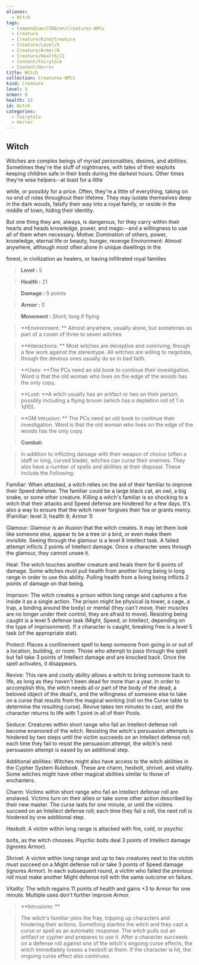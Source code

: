 ```yaml
---
aliases:
  - Witch
tags:
  - Compendium/CSRD/en/Creatures-NPCs
  - Creature
  - Creature/Kind/Creature
  - Creature/Level/5
  - Creature/Armor/0
  - Creature/Health/21
  - Content/Fairytale
  - Content/Horror
title: Witch
collection: Creatures-NPCs
kind: Creature
level: 5
armor: 0
health: 21
id: Witch
categories:
  - Fairytale
  - Horror
---
```

## Witch    
Witches are complex beings of myriad personalities, desires, and abilities. Sometimes they're the stuff of nightmares, with tales of their exploits keeping children safe in their beds during the darkest hours. Other times they're wise helpers--at least for a little  
while, or possibly for a price. Often, they're a little of everything, taking on no end of roles throughout their lifetime. They may isolate themselves deep in the dark woods, falsify their way into a royal family, or reside in the middle of town, hiding their identity.  
But one thing they are, always, is dangerous, for they carry within their hearts and heads knowledge, power, and magic--and a willingness to use all of them when necessary. Motive: Domination of others, power, knowledge, eternal life or beauty, hunger, revenge Environment: Almost anywhere, although most often alone in unique dwellings in the  
forest, in civilization as healers, or having infiltrated royal families    
  
    
> **Level :** 5    
> **Health :** 21    
> **Damage :** 5 points    
> **Armor :** 0    
> **Movement :** Short; long if flying    
> **Environment: ** Almost anywhere, usually alone, but sometimes as part of a coven of three to seven witches    
> **Interactions: ** Most witches are deceptive and conniving, though a few work against the stereotype. All witches are willing to negotiate, though the devious ones usually do so in bad faith.    
> **Uses: **The PCs need an old book to continue their investigation. Word is that the old woman who lives on the edge of the woods has the only copy.    
> **Loot: **A witch usually has an artifact or two on their person, possibly including a flying broom (which has a depletion roll of 1 in 1d10).    
> **GM Intrusion: ** The PCs need an old book to continue their investigation. Word is that the old woman who lives on the edge of the woods has the only copy.    
  
> **Combat:**   
> In addition to inflicting damage with their weapon of choice (often a staff or long, curved blade), witches can curse their enemies. They also have a number of spells and abilities at their disposal. These include the Following:  
Familiar: When attacked, a witch relies on the aid of their familiar to improve their Speed defense. The familiar could be a large black cat, an owl, a big snake, or some other creature. Killing a witch's familiar is so shocking to a witch that their attacks and Speed defense are hindered for a few days. It's also a way to ensure that the witch never forgives their foe or grants mercy. (Familiar: level 3; health 9; Armor 1)  
Glamour: Glamour is an illusion that the witch creates. It may let them look like someone else, appear to be a tree or a bird, or even make them invisible. Seeing through the glamour is a level 8 Intellect task. A failed attempt inflicts 2 points of Intellect damage. Once a character sees through the glamour, they cannot unsee it.  
Heal: The witch touches another creature and heals them for 6 points of damage. Some witches must pull health from another living being in long range in order to use this ability. Pulling health from a living being inflicts 2 points of damage on that being.  
Imprison: The witch creates a prison within long range and captures a foe inside it as a single action. The prison might be physical (a tower, a cage, a trap, a binding around the body) or mental (they can't move, their muscles are no longer under their control, they are afraid to move). Resisting being caught is a level 5 defense task (Might, Speed, or Intellect, depending on the type of imprisonment). If a character is caught, breaking free is a level 5 task (of the appropriate stat).  
Protect: Places a confinement spell to keep someone from going in or out of a location, building, or room. Those who attempt to pass through the spell but fail take 3 points of Intellect damage and are knocked back. Once the spell activates, it disappears.  
Revive: This rare and costly ability allows a witch to bring someone back to life, as long as they haven't been dead for more than a year. In order to accomplish this, the witch needs all or part of the body of the dead, a beloved object of the dead's, and the willingness of someone else to take on a curse that results from the magical working (roll on the Curse table to determine the resulting curse). Revive takes ten minutes to cast, and the character returns to life with 1 point in all of their Pools.  
Seduce: Creatures within short range who fail an Intellect defense roll become enamored of the witch. Resisting the witch's persuasion attempts is hindered by two steps until the victim succeeds on an Intellect defense roll; each time they fail to resist the persuasion attempt, the witch's next persuasion attempt is eased by an additional step.  
Additional abilities: Witches might also have access to the witch abilities in the Cypher System Rulebook. These are charm, hexbolt, shrivel, and vitality. Some witches might have other magical abilities similar to those of enchanters.  
Charm: Victims within short range who fail an Intellect defense roll are enslaved. Victims turn on their allies or take some other action described by their new master. The curse lasts for one minute, or until the victims succeed on an Intellect defense roll; each time they fail a roll, the next roll is hindered by one additional step.  
Hexbolt: A victim within long range is attacked with fire, cold, or psychic  
bolts, as the witch chooses. Psychic bolts deal 3 points of Intellect damage (ignores Armor).  
Shrivel: A victim within long range and up to two creatures next to the victim must succeed on a Might defense roll or take 3 points of Speed damage (ignores Armor). In each subsequent round, a victim who failed the previous roll must make another Might defense roll with the same outcome on failure.  
Vitality: The witch regains 11 points of health and gains +3 to Armor for one minute. Multiple uses don't further improve Armor.    
    
  
> **Intrusions: **   
> The witch's familiar joins the fray, tripping up characters and hindering their actions. Something startles the witch and they cast a curse or spell as an automatic response. The witch pulls out an artifact or cypher and prepares to use it. After a character succeeds on a defense roll against one of the witch's ongoing curse effects, the witch immediately tosses a hexbolt at them. If the character is hit, the ongoing curse effect also continues.    
